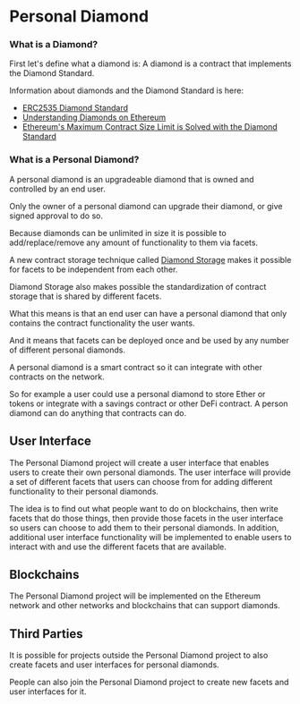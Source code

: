 # Personal Diamond

### What is a Diamond?

First let's define what a diamond is: A diamond is a contract that implements the Diamond Standard.

Information about diamonds and the Diamond Standard is here:

* [ERC2535 Diamond Standard](https://github.com/ethereum/EIPs/issues/2535)
* [Understanding Diamonds on Ethereum](https://dev.to/mudgen/understanding-diamonds-on-ethereum-1fb)
* [Ethereum's Maximum Contract Size Limit is Solved with the Diamond Standard](https://dev.to/mudgen/ethereum-s-maximum-contract-size-limit-is-solved-with-the-diamond-standard-2189)

### What is a Personal Diamond?

A personal diamond is an upgradeable diamond that is owned and controlled by an end user. 

Only the owner of a personal diamond can upgrade their diamond, or give signed approval to do so.

Because diamonds can be unlimited in size it is possible to add/replace/remove any amount of functionality to them via facets.

A new contract storage technique called [Diamond Storage](https://medium.com/1milliondevs/new-storage-layout-for-proxy-contracts-and-diamonds-98d01d0eadb) makes it possible for facets to be independent from each other. 

Diamond Storage also makes possible the standardization of contract storage that is shared by different facets.

What this means is that an end user can have a personal diamond that only contains the contract functionality the user wants.

And it means that facets can be deployed once and be used by any number of different personal diamonds.

A personal diamond is a smart contract so it can integrate with other contracts on the network.

So for example a user could use a personal diamond to store Ether or tokens or integrate with a savings contract or other DeFi contract. A person diamond can do anything that contracts can do.

## User Interface

The Personal Diamond project will create a user interface that enables users to create their own personal diamonds. The user interface will provide a set of different facets that users can choose from for adding different functionality to their personal diamonds.

The idea is to find out what people want to do on blockchains, then write facets that do those things, then provide those facets in the user interface so users can choose to add them to their personal diamonds. In addition, additional user interface functionality will be implemented to enable users to interact with and use the different facets that are available.

## Blockchains

The Personal Diamond project will be implemented on the Ethereum network and other networks and blockchains that can support diamonds.

## Third Parties

It is possible for projects outside the Personal Diamond project to also create facets and user interfaces for personal diamonds.

People can also join the Personal Diamond project to create new facets and user interfaces for it.



